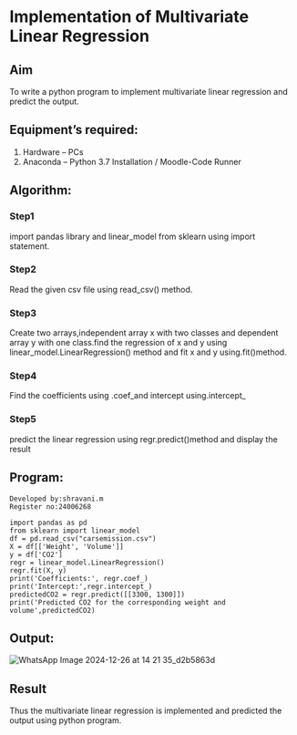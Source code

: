 # Implementation of Multivariate Linear Regression
## Aim
To write a python program to implement multivariate linear regression and predict the output.
## Equipment’s required:
1.	Hardware – PCs
2.	Anaconda – Python 3.7 Installation / Moodle-Code Runner
## Algorithm:
### Step1
import pandas library and linear_model from sklearn using import statement.


### Step2
Read the given csv file using read_csv() method.


### Step3
Create two arrays,independent array x with two classes and dependent array y with one class.find the regression of x and y using linear_model.LinearRegression() method and fit x and y using.fit()method.



### Step4
Find the coefficients using .coef_and intercept using.intercept_


### Step5
predict the linear regression using regr.predict()method and display the result


## Program:
```
Developed by:shravani.m
Register no:24006268
```
```
import pandas as pd
from sklearn import linear_model
df = pd.read_csv("carsemission.csv")
X = df[['Weight', 'Volume']]
y = df['CO2']
regr = linear_model.LinearRegression()
regr.fit(X, y)
print('Coefficients:', regr.coef_)
print('Intercept:',regr.intercept_)
predictedCO2 = regr.predict([[3300, 1300]])
print('Predicted CO2 for the corresponding weight and volume',predictedCO2)
```
## Output:
![WhatsApp Image 2024-12-26 at 14 21 35_d2b5863d](https://github.com/user-attachments/assets/bd688738-d098-4273-9a29-a2c6c11b4d8b)


## Result
Thus the multivariate linear regression is implemented and predicted the output using python program.
